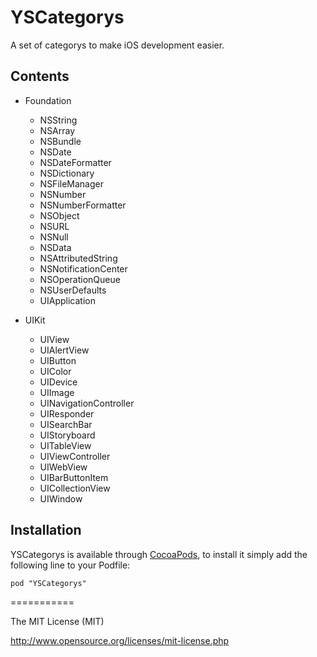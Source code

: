YSCategorys
===========

A set of categorys to make iOS development easier.

## Contents
*   Foundation
       * NSString
       * NSArray
       * NSBundle
       * NSDate
       * NSDateFormatter
       * NSDictionary
       * NSFileManager
       * NSNumber
       * NSNumberFormatter
       * NSObject
       * NSURL
       * NSNull
       * NSData
       * NSAttributedString
       * NSNotificationCenter
       * NSOperationQueue
       * NSUserDefaults
       * UIApplication

*   UIKit
       * UIView
       * UIAlertView
       * UIButton
       * UIColor
       * UIDevice
       * UIImage
       * UINavigationController
       * UIResponder
       * UISearchBar
       * UIStoryboard
       * UITableView
       * UIViewController
       * UIWebView
       * UIBarButtonItem
       * UICollectionView
       * UIWindow


## Installation

YSCategorys is available through [CocoaPods](http://cocoapods.org), to install it simply add the following line to your Podfile:

    pod "YSCategorys"
    
===========

The MIT License (MIT) 

http://www.opensource.org/licenses/mit-license.php    
    
    
    